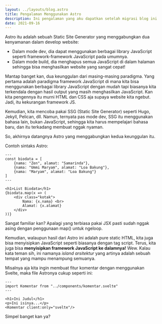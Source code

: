 ```yaml
---
layout: ../layouts/blog.astro
title: Pengalaman Menggunakan Astro
description: Ini pengalaman yang aku dapatkan setelah migrasi blog ini dari SvelteKit ke Astro
date: 2021-09-16
---
```


Astro itu adalah sebuah Static Site Generator yang menggabungkan dua kenyamanan dalam develop website:

- Dalam mode dev, dia dapat menggunakan berbagai library JavaScript seperti framework-framework JavaScript pada umumnya.
- Dalam mode build, dia menghapus semua JavaScript di dalam halaman sehingga bisa menghasilkan website yang sangat cepat!

Mantap banget kan, dua keunggulan dari masing-masing paradigma. Yang pertama adalah paradigma framework JavaScript di mana kita bisa menggunakan berbagai library JavaScript dengan mudah tapi biasanya kita terkendala dengan hasil output yang masih menghasilkan JavaScript. Kan kita pengennya itu murni HTML dan CSS aja supaya website kita ngebut. Jadi, itu kekurangan framework JS.

Kemudian, kita mencoba pakai SSG (Static Site Generator) seperti Hugo, Jekyll, Pelican, dll. Namun, ternyata pas mode dev, SSG itu menggunakan bahasa lain, bukan JavaScript, sehingga kita harus mempelajari bahasa baru, dan itu terkadang membuat nggak nyaman.

So, akhirnya datangnya Astro yang menggabungkan kedua keunggulan itu.

Contoh sintaks Astro:

```astro
---
const biodata = [
	{nama: "Zen", alamat: "Samarinda"},
	{nama: "Ummi Maryam", alamat: "Loa Bakung"},
	{nama: "Maryam", alamat: "Loa Bakung"}
]
---

<h1>List Biodata</h1>
{biodata.map(x => (
	<div class="kotak">
		Nama: {x.nama} <br>
		Alamat: {x.alamat}
	</div>
))}
```

Sangat familiar kan? Apalagi yang terbiasa pakai JSX pasti sudah nggak asing dengan penggunaan map() untuk ngeloop.

Kemudian, walaupun hasil dari Astro ini adalah pure static HTML, kita juga bisa menyisipkan JavaScript seperti biasanya dengan tag script. Terus, kita juga bisa **menyisipkan framework JavaScript ke dalamnya!** Wew. Kalau kata teman sih, ini namanya _island arsitektur_ yang artinya adalah sebuah tempat yang mampu menampung semuanya.

Misalnya aja kita ingin membuat fitur komentar dengan menggunakan Svelte, maka file Astronya cukup seperti ini:

```astro
---
import Komentar from "../components/komentar.svelte"
---

<h1>Ini Judul</h1>
<p>Ini isinya...</p>
<Komentar client:only="svelte"/>
```

Simpel banget kan ya?
